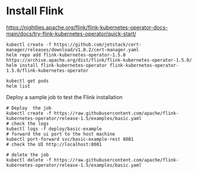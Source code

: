 
# Install Flink

https://nightlies.apache.org/flink/flink-kubernetes-operator-docs-main/docs/try-flink-kubernetes-operator/quick-start/

```shell
kubectl create -f https://github.com/jetstack/cert-manager/releases/download/v1.8.2/cert-manager.yaml
helm repo add flink-kubernetes-operator-1.5.0 https://archive.apache.org/dist/flink/flink-kubernetes-operator-1.5.0/
helm install flink-kubernetes-operator flink-kubernetes-operator-1.5.0/flink-kubernetes-operator

kubectl get pods
helm list
```

Deploy a sample job to test the Flink installation

```shell
# Deploy  the job
kubectl create -f https://raw.githubusercontent.com/apache/flink-kubernetes-operator/release-1.5/examples/basic.yaml
# check the logs
kubectl logs -f deploy/basic-example
# forward the ui port to the host machine
kubectl port-forward svc/basic-example-rest 8081
# check the UI http://localhost:8081

# delete the job
kubectl delete -f https://raw.githubusercontent.com/apache/flink-kubernetes-operator/release-1.5/examples/basic.yaml
```

